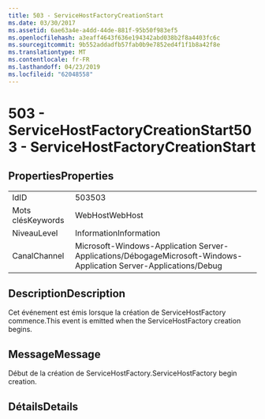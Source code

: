 ```yaml
---
title: 503 - ServiceHostFactoryCreationStart
ms.date: 03/30/2017
ms.assetid: 6ae63a4e-a4dd-44de-881f-95b50f983ef5
ms.openlocfilehash: a3eaff4643f636e194342abd038b2f8a4403fc6c
ms.sourcegitcommit: 9b552addadfb57fab0b9e7852ed4f1f1b8a42f8e
ms.translationtype: MT
ms.contentlocale: fr-FR
ms.lasthandoff: 04/23/2019
ms.locfileid: "62048558"
---
```

# <a name="503---servicehostfactorycreationstart"></a><span data-ttu-id="bdc1f-102">503 - ServiceHostFactoryCreationStart</span><span class="sxs-lookup"><span data-stu-id="bdc1f-102">503 - ServiceHostFactoryCreationStart</span></span>
## <a name="properties"></a><span data-ttu-id="bdc1f-103">Properties</span><span class="sxs-lookup"><span data-stu-id="bdc1f-103">Properties</span></span>  
  
|||  
|-|-|  
|<span data-ttu-id="bdc1f-104">Id</span><span class="sxs-lookup"><span data-stu-id="bdc1f-104">ID</span></span>|<span data-ttu-id="bdc1f-105">503</span><span class="sxs-lookup"><span data-stu-id="bdc1f-105">503</span></span>|  
|<span data-ttu-id="bdc1f-106">Mots clés</span><span class="sxs-lookup"><span data-stu-id="bdc1f-106">Keywords</span></span>|<span data-ttu-id="bdc1f-107">WebHost</span><span class="sxs-lookup"><span data-stu-id="bdc1f-107">WebHost</span></span>|  
|<span data-ttu-id="bdc1f-108">Niveau</span><span class="sxs-lookup"><span data-stu-id="bdc1f-108">Level</span></span>|<span data-ttu-id="bdc1f-109">Information</span><span class="sxs-lookup"><span data-stu-id="bdc1f-109">Information</span></span>|  
|<span data-ttu-id="bdc1f-110">Canal</span><span class="sxs-lookup"><span data-stu-id="bdc1f-110">Channel</span></span>|<span data-ttu-id="bdc1f-111">Microsoft-Windows-Application Server-Applications/Débogage</span><span class="sxs-lookup"><span data-stu-id="bdc1f-111">Microsoft-Windows-Application Server-Applications/Debug</span></span>|  
  
## <a name="description"></a><span data-ttu-id="bdc1f-112">Description</span><span class="sxs-lookup"><span data-stu-id="bdc1f-112">Description</span></span>  
 <span data-ttu-id="bdc1f-113">Cet événement est émis lorsque la création de ServiceHostFactory commence.</span><span class="sxs-lookup"><span data-stu-id="bdc1f-113">This event is emitted when the ServiceHostFactory creation begins.</span></span>  
  
## <a name="message"></a><span data-ttu-id="bdc1f-114">Message</span><span class="sxs-lookup"><span data-stu-id="bdc1f-114">Message</span></span>  
 <span data-ttu-id="bdc1f-115">Début de la création de ServiceHostFactory.</span><span class="sxs-lookup"><span data-stu-id="bdc1f-115">ServiceHostFactory begin creation.</span></span>  
  
## <a name="details"></a><span data-ttu-id="bdc1f-116">Détails</span><span class="sxs-lookup"><span data-stu-id="bdc1f-116">Details</span></span>
